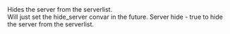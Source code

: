 <function name="HideServer" parent="HolyLib" type="libraryfunc">
	<description>
		Hides the server from the serverlist.<br>
		Will just set the hide_server convar in the future.
		<added version="0.1"></added>
	</description>
	<realm>Server</realm>
	<args>
		<arg name="hide" type="boolean">hide - true to hide the server from the serverlist.</arg>
	</args>
</function>